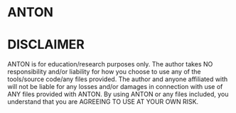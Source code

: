 # ANTON

# DISCLAIMER
ANTON is for education/research purposes only. The author takes NO responsibility and/or liability for how you choose to use any of the tools/source code/any files provided. The author and anyone affiliated with will not be liable for any losses and/or damages in connection with use of ANY files provided with ANTON. By using ANTON or any files included, you understand that you are AGREEING TO USE AT YOUR OWN RISK.
